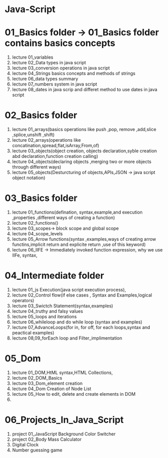# Java-Script

# 01_Basics folder -> 01_Basics folder contains basics concepts 
1) lecture 01_variables
2) lecture 02_Data types in java script
3) lecture 03_conversion operations in java script
4) lecture 04_Strings basics concepts and methods of strings 
5) lecture 06_data types summary
6) lecture 07_numbers system in java script 
7) lecture 08_dates in java scrip and differet method to use dates in java script

# 02_Basics folder
1) lecture 01_arrays(basics operations like push ,pop, remove ,add,slice ,splice,unshift ,shift)
2) lecture 02_arrays(operations like concatination,spread,flat,isArray,From,of)
3) lecture 03_objects(object creation, objects declaration,syble creation abd declaration,function creation calling)
4) lecture 04_objects(declaring objects ,merging two or more objects through different ways)
5) lecture 05_objects(Desturcturing of objects,APIs,JSON -> java script object notation)

# 03_Basics folder
1) lecture 01_functions(defination, syntax,example,and execution ,properties ,different ways of creating a function)
2) lecture 02_functions()
3) lecture 03_scopes-> block scope and global scope
4) lecture 04_scope_levels
5) lecture 05_Arrow functions(syntax ,examples,ways of creating arrow functins,implicit return and explicite return ,use of this keyword)
6) lecture 06_IIFE -> Immediately invoked function expression, why we use IIFe, syntax,
   
# 04_Intermediate folder
1) lecture 01_js Execution(java script execution process),
2) lecture 02_Control flow(if else cases , Syntax and Examples,logical operators)
4) lecture 03_Swictch Statement(syntax,examples)
5) lecture 04_truthy and falsy values
6) lecture 05_loops and iterations
7) lecture 06_whileloop and do while loop (syntax and examples)
8) lecture 07_AdvanceLoops(for in, for off, for each loops,syntax and peactical examples)
9) lecture 08,09_forEach loop and Filter_implimentation

# 05_Dom 
1) lecture 01_DOM,HtML syntax,HTML Collections,
2) lecture 02_DOM_Basics
3) lecture 03_Dom_element creation
4) lecture 04_Dom Creation of Node List
5) lecture 05_How to edit, delete and create elements in DOM
6) 


# 06_Projects_In_Java_Script
1) project 01_JavaScript Background Color Switcher
2) project 02_Body Mass Calculator
3) Digital Clock
4) Number guessing game 

